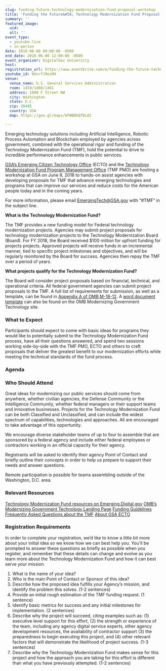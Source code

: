 ```yaml
---
slug: funding-future-technology-modernization-fund-proposal-workshop
title: 'Funding the Future&#58; Technology Modernization Fund Proposal Workshop'
summary: ''
featured_image: 
  uid: 
  alt: ''
event_type: 
  - youtube-live
  - in-person
date: 2018-06-08 09:00:00 -0500
end_date: 2018-06-08 12:00:00 -0500
event_organizer: DigitalGov University
host: 
registration_url: https://www.eventbrite.com/e/funding-the-future-technology-modernization-fund-proposal-workshop-registration-46384593568
youtube_id: 0UsrfJ9oiM4
venue: 
  venue_name: U.S. General Services Administration
  room: 1459/1460/1461
  address: 1800 F Street NW
  city: Washington
  state: D.C.
  zip: 20405
  country: USA
  map: https://goo.gl/maps/bFWBD6QfDLA2

---
```


Emerging technology solutions including Artificial Intelligence, Robotic Process Automation and Blockchain employed by agencies across government, combined with the operational rigor and funding of the Technology Modernization Fund (TMF), hold the potential to drive to incredible performance enhancements in public services.

[GSA’s Emerging Citizen Technology Office](https://www.gsa.gov/technology/government-it-initiatives/emerging-citizen-technology) (ECTO) and the [Technology Modernization Fund Program Management Office](https://emerging.digital.gov/TMF/) (TMF PMO) are hosting a workshop at GSA on June 8, 2018 to hands-on assist agencies with developing proposals for TMF that advance emerging technologies and programs that can improve our services and reduce costs for the American people today and in the coming years.

For more information, please email [EmergingTech@GSA.gov](EmergingTech@GSA.gov) with “#TMF” in the subject line. 

**What is the Technology Modernization Fund?**

The TMF provides a new funding model for Federal technology modernization projects. Agencies may submit project proposals for technology modernization projects to the Technology Modernization Board (Board). For FY 2018, the Board received $100 million for upfront funding for projects projects. Approved projects will receive funds in an incremental manner, tied to specific project milestones and objectives, and will be regularly monitored by the Board for success. Agencies then repay the TMF over a period of years. 

**What projects qualify for the Technology Modernization Fund?**

The Board will consider project proposals based on financial, technical, and operational criteria. All federal government agencies can submit project proposals to the TMF. A full list of requirements for submission, as well as a template, can be found in [Appendix A of OMB M-18-12](https://policy.cio.gov/modernizing-government-technology/). A [word document template](https://policy.cio.gov/assets/APPENDIXA.docx) can also be found on the OMB Modernizing Government Technology site.

### What to Expect

Participants should expect to come with basic ideas for programs they would like to potentially submit to the Technology Modernization Fund process, have all their questions answered, and spend two sessions working side-by-side with the TMF PMO, ECTO and others to craft proposals that deliver the greatest benefit to our modernization efforts while meeting the technical standards of the fund process. 

### Agenda

### Who Should Attend

Great ideas for modernizing our public services should come from anywhere, whether civilian agencies, the Defense Community or the Intelligence Community, whether federal managers or their support teams and innovative businesses. Projects for the Technology Modernization Fund can be both Classified and Unclassified, and can include the widest spectrum of capabilities, technologies and approaches. All are encouraged to take advantage of this opportunity. 

We encourage diverse stakeholder teams of up to four to assemble that are sponsored by a federal agency and include either federal employees or contractors working in an official capacity for their agency. 

Registrants will be asked to identify their agency Point of Contact and briefly outline their concepts in order to help us prepare to support their needs and answer questions. 

Remote participation is possible for teams assembling outside of the Washington, D.C. area.

### Relevant Resources

[Technology Modernization Fund resources on Emerging.Digital.gov](https://emerging.digital.gov/TMF/)
[OMB’s Modernizing Government Technology Landing Page](https://policy.cio.gov/modernizing-government-technology/)
[Funding Guidelines](https://policy.cio.gov/modernizing-government-technology/funding/)
[Frequently Asked Questions about the TMF](https://policy.cio.gov/modernizing-government-technology/faq)
[About GSA ECTO](url)

### Registration Requirements

In order to complete your registration, we’d like to know a little bit more about your initial idea so we know how we can best help you. You'll be prompted to answer these questions as briefly as possible when you register, and remember that these details can change and evolve as you learn more about the Technology Modernization Fund and how it can best serve your mission. 

1. What is the name of your idea?
2. Who is the main Point of Contact or Sponsor of this idea?
3. Describe how the proposed idea fulfills your Agency’s mission, and identify the problem this solves. (1-2 sentences)
4. Provide an initial rough estimation of the TMF funding request. (1 sentence)
5. Identify basic metrics for success and any initial milestones for implementation. (2 sentences)
6. Describe why the project will succeed, citing examples such as: (1) executive level support for this effort, (2) the strength or experience of the team, including any agency digital service experts, other agency development resources, the availability of contractor support (3) the preparedness to begin executing this project, and (4) other relevant factors that will demonstrate the likelihood of project success. (1-3 sentences)
7. Describe why the Technology Modernization Fund makes sense for this project and how the approach you are taking for this effort is different than what you have previously attempted. (1-2 sentences)


